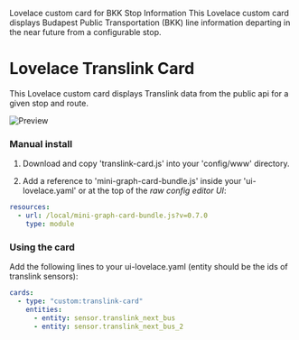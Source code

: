 Lovelace custom card for BKK Stop Information
This Lovelace custom card displays Budapest Public Transportation (BKK) line information departing in the near future from a configurable stop.

# Lovelace Translink Card
This Lovelace custom card displays Translink data from the public api for a given stop and route.

![Preview](https://github.com/math0ne/translink-card/blob/master/translink-card.png?raw=true)

### Manual install
1. Download and copy 'translink-card.js' into your 'config/www' directory.

2. Add a reference to 'mini-graph-card-bundle.js' inside your 'ui-lovelace.yaml' or at the top of the *raw config editor UI*:

```yaml
resources:
  - url: /local/mini-graph-card-bundle.js?v=0.7.0
    type: module
```

###  Using the card
Add the following lines to your ui-lovelace.yaml (entity should be the ids of translink sensors):

```yaml
cards:
  - type: "custom:translink-card"
    entities: 
      - entity: sensor.translink_next_bus
      - entity: sensor.translink_next_bus_2
```